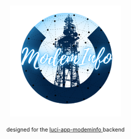 <h1 align="center">
 <img src="https://github.com/Kodo-kakaku/ModemInfo/blob/main/image/logo.png" height="290" width="290">
 </h1>
<p align="center">
designed for the <a href="https://github.com/koshev-msk/modemfeed/tree/master/luci/applications/luci-app-modeminfo">luci-app-modeminfo </a> backend
</p>
